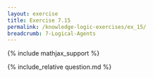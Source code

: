 ```yaml
---
layout: exercise
title: Exercise 7.15
permalink: /knowledge-logic-exercises/ex_15/
breadcrumb: 7-Logical-Agents
---
```


{% include mathjax_support %}

<div><i class="arrow-up loader" data-chapter="knowledge-logic-exercises" data-exercise="ex_15" data-rating="0"></i></div>
{% include_relative question.md %}
